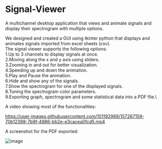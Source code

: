 # Signal-Viewer
A multichannel desktop application that views and animate signals and display their spectrogram with multiple options.

We designed and created a GUI using tkinter python that displays and animates signals imported from excel sheets (csv).\
The signal viewer supports the following options:\
1.Up to 3 channels to display signals at once. \
2.Moving along the x and y axis using sliders. \
3.Zooming in and out for better visualization.\
4.Speeding up and down the animation.\
5.Play and Pause the animation.\
6.Hide and show any of the signals.\
7.Show the spectrogram for one of the displayed signals.\
8.Tuning the spectrogram color parameters.\
9.Exporting graph, spectrogram and some statistical data into a PDF file.\

A video showing most of the functionalities:

https://user-images.githubusercontent.com/101192969/157267159-70b12388-7b9f-4886-bb2e-e3cacea0fcd5.mp4


A screenshot for the PDF exported:

![image](https://user-images.githubusercontent.com/101192969/157266849-687f09bd-76ea-4108-ad3d-674f64debe98.png)
